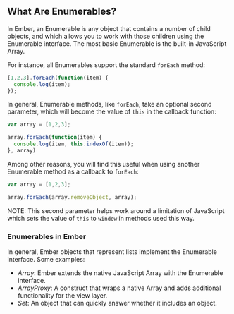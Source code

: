 ## What Are Enumerables?

In Ember, an Enumerable is any object that contains a number of child objects, and which allows you to work with those children using the Enumerable interface. The most basic Enumerable is the built-in JavaScript Array.

For instance, all Enumerables support the standard `forEach` method:

```javascript
[1,2,3].forEach(function(item) {
  console.log(item);
});
```

In general, Enumerable methods, like `forEach`, take an optional second parameter, which will become the value of `this` in the callback function:

```javascript
var array = [1,2,3];

array.forEach(function(item) {
  console.log(item, this.indexOf(item));
}, array)
```

Among other reasons, you will find this useful when using another Enumerable method as a callback to `forEach`:

```javascript
var array = [1,2,3];

array.forEach(array.removeObject, array);
```

NOTE: This second parameter helps work around a limitation of JavaScript which sets the value of `this` to `window` in methods used this way.

### Enumerables in Ember

In general, Ember objects that represent lists implement the Enumerable interface. Some examples:

 * *Array*: Ember extends the native JavaScript Array with the Enumerable interface.
 * *ArrayProxy*: A construct that wraps a native Array and adds additional functionality for the view layer.
 * *Set*: An object that can quickly answer whether it includes an object.
